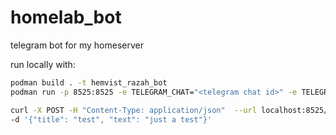# homelab_bot

telegram bot for my homeserver

run locally with:

```sh
podman build . -t hemvist_razah_bot
podman run -p 8525:8525 -e TELEGRAM_CHAT="<telegram chat id>" -e TELEGRAM_URL="telegram_bot_url" hemvist_razah_bot:latest
```

```sh
curl -X POST -H "Content-Type: application/json"  --url localhost:8525/message \
-d '{"title": "test", "text": "just a test"}'
```
